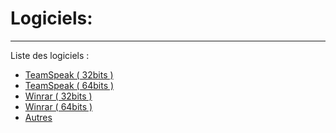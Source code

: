 Logiciels:
==========
---

Liste des logiciels :
- [TeamSpeak  ( 32bits )](http://192.168.1.252/jeux/TeamSpeak3-Client-win32-3.0.13.1.exe)
- [TeamSpeak ( 64bits )](http://192.168.1.252/jeux/TeamSpeak3-Client-win64-3.0.13.1.exe)
- [Winrar ( 32bits )](http://192.168.1.252/logiciels/winrar_5-00_fr_9632_32.exe)
- [Winrar ( 64bits )](http://192.168.1.252/logiciels/winrar_5-00_fr_9632_64.exe)
- [Autres](http://192.168.1.252/logiciels/)